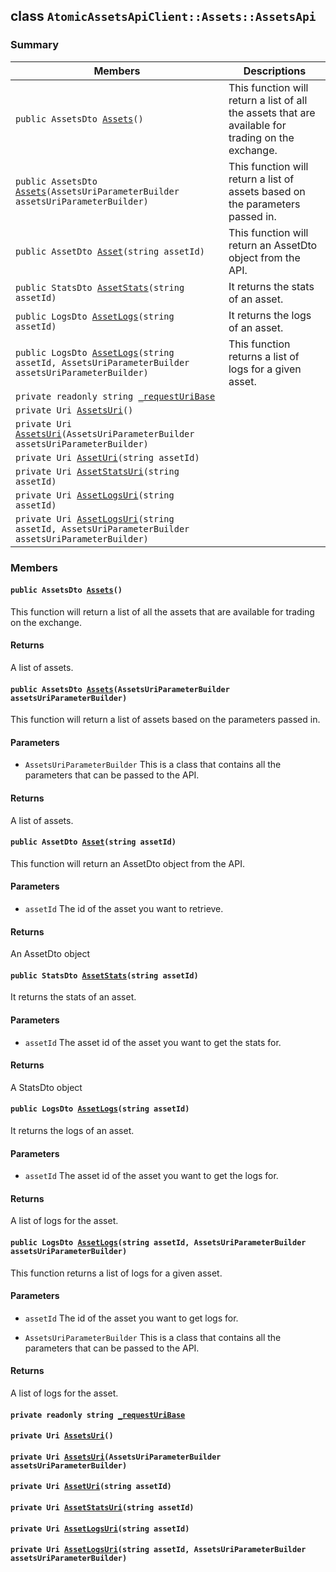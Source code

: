 ## class `AtomicAssetsApiClient::Assets::AssetsApi` 

### Summary

 Members                        | Descriptions                                
--------------------------------|---------------------------------------------
`public AssetsDto `[`Assets`](#class_atomic_assets_api_client_1_1_assets_1_1_assets_api_1acdb8d694084b095eb723eeaeb4c23adc)`()` | This function will return a list of all the assets that are available for trading on the exchange.
`public AssetsDto `[`Assets`](#class_atomic_assets_api_client_1_1_assets_1_1_assets_api_1adc55e98828b607f5b6163cf6f571a2e0)`(AssetsUriParameterBuilder assetsUriParameterBuilder)` | This function will return a list of assets based on the parameters passed in.
`public AssetDto `[`Asset`](#class_atomic_assets_api_client_1_1_assets_1_1_assets_api_1a8e72956dc29bff81c4855bf7c82c1959)`(string assetId)` | This function will return an AssetDto object from the API.
`public StatsDto `[`AssetStats`](#class_atomic_assets_api_client_1_1_assets_1_1_assets_api_1a77880d824d173d2d7d5a205eee08a90e)`(string assetId)` | It returns the stats of an asset.
`public LogsDto `[`AssetLogs`](#class_atomic_assets_api_client_1_1_assets_1_1_assets_api_1a7185cc74320faa73cbd1bdb5244002c5)`(string assetId)` | It returns the logs of an asset.
`public LogsDto `[`AssetLogs`](#class_atomic_assets_api_client_1_1_assets_1_1_assets_api_1a4fe06e212c3432f70ecdb650d47a4a1d)`(string assetId, AssetsUriParameterBuilder assetsUriParameterBuilder)` | This function returns a list of logs for a given asset.
`private readonly string `[`_requestUriBase`](#class_atomic_assets_api_client_1_1_assets_1_1_assets_api_1a1854c4909a1013a684af16fb52e8a387) | 
`private Uri `[`AssetsUri`](#class_atomic_assets_api_client_1_1_assets_1_1_assets_api_1ae492984f10f05c5b2c55dff3eeac11c1)`()` | 
`private Uri `[`AssetsUri`](#class_atomic_assets_api_client_1_1_assets_1_1_assets_api_1af05b4c0efc0e0c3c29cfe110a2db404f)`(AssetsUriParameterBuilder assetsUriParameterBuilder)` | 
`private Uri `[`AssetUri`](#class_atomic_assets_api_client_1_1_assets_1_1_assets_api_1aad28b71538e9bb09f0d021d107cb77ad)`(string assetId)` | 
`private Uri `[`AssetStatsUri`](#class_atomic_assets_api_client_1_1_assets_1_1_assets_api_1a42f959437e709f64ce97e7a7c8c02466)`(string assetId)` | 
`private Uri `[`AssetLogsUri`](#class_atomic_assets_api_client_1_1_assets_1_1_assets_api_1ac8295373df37326f5ccd5a9511ed9e2e)`(string assetId)` | 
`private Uri `[`AssetLogsUri`](#class_atomic_assets_api_client_1_1_assets_1_1_assets_api_1ac05cfb4a5ff1c123d460a6999935c0cc)`(string assetId, AssetsUriParameterBuilder assetsUriParameterBuilder)` | 

### Members

#### `public AssetsDto `[`Assets`](#class_atomic_assets_api_client_1_1_assets_1_1_assets_api_1acdb8d694084b095eb723eeaeb4c23adc)`()` 

This function will return a list of all the assets that are available for trading on the exchange.

#### Returns
A list of assets.

#### `public AssetsDto `[`Assets`](#class_atomic_assets_api_client_1_1_assets_1_1_assets_api_1adc55e98828b607f5b6163cf6f571a2e0)`(AssetsUriParameterBuilder assetsUriParameterBuilder)` 

This function will return a list of assets based on the parameters passed in.

#### Parameters
* `AssetsUriParameterBuilder` This is a class that contains all the parameters that can be passed to the API.

#### Returns
A list of assets.

#### `public AssetDto `[`Asset`](#class_atomic_assets_api_client_1_1_assets_1_1_assets_api_1a8e72956dc29bff81c4855bf7c82c1959)`(string assetId)` 

This function will return an AssetDto object from the API.

#### Parameters
* `assetId` The id of the asset you want to retrieve.

#### Returns
An AssetDto object

#### `public StatsDto `[`AssetStats`](#class_atomic_assets_api_client_1_1_assets_1_1_assets_api_1a77880d824d173d2d7d5a205eee08a90e)`(string assetId)` 

It returns the stats of an asset.

#### Parameters
* `assetId` The asset id of the asset you want to get the stats for.

#### Returns
A StatsDto object

#### `public LogsDto `[`AssetLogs`](#class_atomic_assets_api_client_1_1_assets_1_1_assets_api_1a7185cc74320faa73cbd1bdb5244002c5)`(string assetId)` 

It returns the logs of an asset.

#### Parameters
* `assetId` The asset id of the asset you want to get the logs for.

#### Returns
A list of logs for the asset.

#### `public LogsDto `[`AssetLogs`](#class_atomic_assets_api_client_1_1_assets_1_1_assets_api_1a4fe06e212c3432f70ecdb650d47a4a1d)`(string assetId, AssetsUriParameterBuilder assetsUriParameterBuilder)` 

This function returns a list of logs for a given asset.

#### Parameters
* `assetId` The id of the asset you want to get logs for.

* `AssetsUriParameterBuilder` This is a class that contains all the parameters that can be passed to the API.

#### Returns
A list of logs for the asset.

#### `private readonly string `[`_requestUriBase`](#class_atomic_assets_api_client_1_1_assets_1_1_assets_api_1a1854c4909a1013a684af16fb52e8a387) 

#### `private Uri `[`AssetsUri`](#class_atomic_assets_api_client_1_1_assets_1_1_assets_api_1ae492984f10f05c5b2c55dff3eeac11c1)`()` 

#### `private Uri `[`AssetsUri`](#class_atomic_assets_api_client_1_1_assets_1_1_assets_api_1af05b4c0efc0e0c3c29cfe110a2db404f)`(AssetsUriParameterBuilder assetsUriParameterBuilder)` 

#### `private Uri `[`AssetUri`](#class_atomic_assets_api_client_1_1_assets_1_1_assets_api_1aad28b71538e9bb09f0d021d107cb77ad)`(string assetId)` 

#### `private Uri `[`AssetStatsUri`](#class_atomic_assets_api_client_1_1_assets_1_1_assets_api_1a42f959437e709f64ce97e7a7c8c02466)`(string assetId)` 

#### `private Uri `[`AssetLogsUri`](#class_atomic_assets_api_client_1_1_assets_1_1_assets_api_1ac8295373df37326f5ccd5a9511ed9e2e)`(string assetId)` 

#### `private Uri `[`AssetLogsUri`](#class_atomic_assets_api_client_1_1_assets_1_1_assets_api_1ac05cfb4a5ff1c123d460a6999935c0cc)`(string assetId, AssetsUriParameterBuilder assetsUriParameterBuilder)` 

